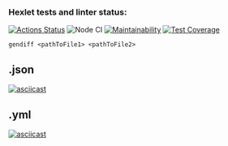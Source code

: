 ### Hexlet tests and linter status:
[![Actions Status](https://github.com/maradondt/frontend-project-lvl2/workflows/hexlet-check/badge.svg)](https://github.com/maradondt/frontend-project-lvl2/actions)
![Node CI](https://github.com/maradondt/frontend-project-lvl2/workflows/Node%20CI/badge.svg)
[![Maintainability](https://api.codeclimate.com/v1/badges/7c587dabefc08e59f700/maintainability)](https://codeclimate.com/github/maradondt/frontend-project-lvl2/maintainability)
[![Test Coverage](https://api.codeclimate.com/v1/badges/7c587dabefc08e59f700/test_coverage)](https://codeclimate.com/github/maradondt/frontend-project-lvl2/test_coverage)
```
gendiff <pathToFile1> <pathToFile2>
```
## .json
[![asciicast](https://asciinema.org/a/NKdY9zxLX964HQBUpmTq4Ny9t.svg)](https://asciinema.org/a/NKdY9zxLX964HQBUpmTq4Ny9t)

## .yml
[![asciicast](https://asciinema.org/a/aYh0JWp3VnfCw7FB2YYMXSbaE.svg)](https://asciinema.org/a/aYh0JWp3VnfCw7FB2YYMXSbaE)